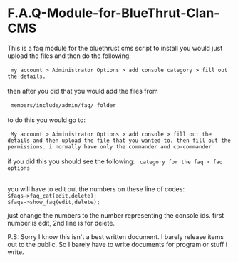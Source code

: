 # F.A.Q-Module-for-BlueThrut-Clan-CMS
<p> This is a faq module for the bluethrust cms script
    to install you would just upload the files and then do the following: <br/>
    <br/>
    <code> my account > Administrator Options > add console category > fill out the details. </code><br/>
    <br/>
    then after you did that you would add the files from <br/>
    <br/>
    <code> members/include/admin/faq/ folder </code><br/>
    <br/>
    to do this you would go to:<br/>
    <br/>
    <code> My account > Administrator Options > add console > fill out the details and then upload the file that you wanted to. then fill out the permissions. i normally have only the commander and co-commander </code><br/>
    <br/>
    if you did this you should see the following: <code> category for the faq > faq options </code><br>
    <br>
</p>
<p> you will have to edit out the numbers on these line of codes: <br/>
<code>$faqs->faq_cat(edit,delete);</code> <br/>
<code>$faqs->show_faq(edit,delete);</code><br/>

just change the numbers to the number representing the console ids. first number is edit, 2nd line is for delete.</p>
<p>P.S: Sorry I know this isn't a best written document. I barely release items out to the public. So I barely have to write documents for program or stuff i write.</p>
